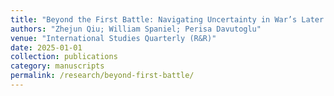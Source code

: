 ```yaml
---
title: "Beyond the First Battle: Navigating Uncertainty in War’s Later Stages"
authors: "Zhejun Qiu; William Spaniel; Perisa Davutoglu"
venue: "International Studies Quarterly (R&R)"
date: 2025-01-01
collection: publications
category: manuscripts
permalink: /research/beyond-first-battle/
---
```


